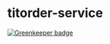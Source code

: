 # titorder-service

[![Greenkeeper badge](https://badges.greenkeeper.io/JSConfBp/titorder-service.svg)](https://greenkeeper.io/)
